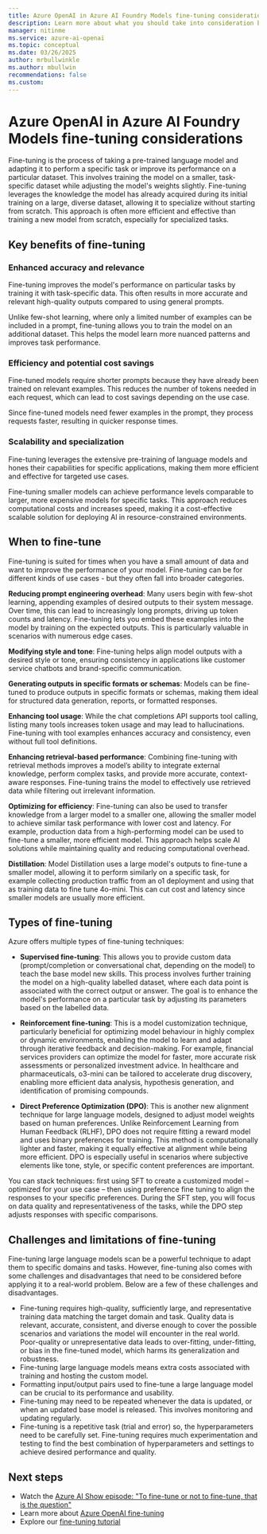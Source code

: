 ```yaml
---
title: Azure OpenAI in Azure AI Foundry Models fine-tuning considerations
description: Learn more about what you should take into consideration before fine-tuning with Azure OpenAI 
manager: nitinme
ms.service: azure-ai-openai
ms.topic: conceptual 
ms.date: 03/26/2025
author: mrbullwinkle
ms.author: mbullwin
recommendations: false
ms.custom:
---
```


# Azure OpenAI in Azure AI Foundry Models fine-tuning considerations

Fine-tuning is the process of taking a pre-trained language model and adapting it to perform a specific task or improve its performance on a particular dataset. This involves training the model on a smaller, task-specific dataset while adjusting the model's weights slightly. Fine-tuning leverages the knowledge the model has already acquired during its initial training on a large, diverse dataset, allowing it to specialize without starting from scratch. This approach is often more efficient and effective than training a new model from scratch, especially for specialized tasks. 

## Key benefits of fine-tuning

### Enhanced accuracy and relevance

Fine-tuning improves the model's performance on particular tasks by training it with task-specific data. This often results in more accurate and relevant high-quality outputs compared to using general prompts. 

Unlike few-shot learning, where only a limited number of examples can be included in a prompt, fine-tuning allows you to train the model on an additional dataset. This helps the model learn more nuanced patterns and improves task performance. 

### Efficiency and potential cost savings

Fine-tuned models require shorter prompts because they have already been trained on relevant examples. This reduces the number of tokens needed in each request, which can lead to cost savings depending on the use case. 

Since fine-tuned models need fewer examples in the prompt, they process requests faster, resulting in quicker response times. 

### Scalability and specialization

Fine-tuning leverages the extensive pre-training of language models and hones their capabilities for specific applications, making them more efficient and effective for targeted use cases. 

Fine-tuning smaller models can achieve performance levels comparable to larger, more expensive models for specific tasks. This approach reduces computational costs and increases speed, making it a cost-effective scalable solution for deploying Al in resource-constrained environments. 

## When to fine-tune

Fine-tuning is suited for times when you have a small amount of data and want to improve the performance of your model. Fine-tuning can be for different kinds of use cases - but they often fall into broader categories. 

**Reducing prompt engineering overhead**: Many users begin with few-shot learning, appending examples of desired outputs to their system message. Over time, this can lead to increasingly long prompts, driving up token counts and latency. Fine-tuning lets you embed these examples into the model by training on the expected outputs. This is particularly valuable in scenarios with numerous edge cases.

**Modifying style and tone**: Fine-tuning helps align model outputs with a desired style or tone, ensuring consistency in applications like customer service chatbots and brand-specific communication.

**Generating outputs in specific formats or schemas**: Models can be fine-tuned to produce outputs in specific formats or schemas, making them ideal for structured data generation, reports, or formatted responses.

**Enhancing tool usage**: While the chat completions API supports tool calling, listing many tools increases token usage and may lead to hallucinations. Fine-tuning with tool examples enhances accuracy and consistency, even without full tool definitions.

**Enhancing retrieval-based performance**: Combining fine-tuning with retrieval methods improves a model’s ability to integrate external knowledge, perform complex tasks, and provide more accurate, context-aware responses. Fine-tuning trains the model to effectively use retrieved data while filtering out irrelevant information.

**Optimizing for efficiency**: Fine-tuning can also be used to transfer knowledge from a larger model to a smaller one, allowing the smaller model to achieve similar task performance with lower cost and latency. For example, production data from a high-performing model can be used to fine-tune a smaller, more efficient model. This approach helps scale AI solutions while maintaining quality and reducing computational overhead.

**Distillation**: Model Distillation uses a large model's outputs to fine-tune a smaller model, allowing it to perform similarly on a specific task, for example collecting production traffic from an o1 deployment and using that as training data to fine tune 4o-mini. This can cut cost and latency since smaller models are usually more efficient. 

## Types of fine-tuning

Azure offers multiple types of fine-tuning techniques:

* **Supervised fine-tuning**: This allows you to provide custom data (prompt/completion or conversational chat, depending on the model) to teach the base model new skills. This process involves further training the model on a high-quality labelled dataset, where each data point is associated with the correct output or answer. The goal is to enhance the model's performance on a particular task by adjusting its parameters based on the labelled data.

* **Reinforcement fine-tuning**: This is a model customization technique, particularly beneficial for optimizing model behaviour in highly complex or dynamic environments, enabling the model to learn and adapt through iterative feedback and decision-making. For example, financial services providers can optimize the model for faster, more accurate risk assessments or personalized investment advice. In healthcare and pharmaceuticals, o3-mini can be tailored to accelerate drug discovery, enabling more efficient data analysis, hypothesis generation, and identification of promising compounds.

* **Direct Preference Optimization (DPO)**: This is another new alignment technique for large language models, designed to adjust model weights based on human preferences. Unlike Reinforcement Learning from Human Feedback (RLHF), DPO does not require fitting a reward model and uses binary preferences for training. This method is computationally lighter and faster, making it equally effective at alignment while being more efficient. DPO is especially useful in scenarios where subjective elements like tone, style, or specific content preferences are important.

You can stack techniques: first using SFT to create a customized model – optimized for your use case – then using preference fine tuning to align the responses to your specific preferences. During the SFT step, you will focus on data quality and representativeness of the tasks, while the DPO step adjusts responses with specific comparisons. 

## Challenges and limitations of fine-tuning

Fine-tuning large language models scan be a powerful technique to adapt them to specific domains and tasks. However, fine-tuning also comes with some challenges and disadvantages that need to be considered before applying it to a real-world problem. Below are a few of these challenges and disadvantages. 

- Fine-tuning requires high-quality, sufficiently large, and representative training data matching the target domain and task. Quality data is relevant, accurate, consistent, and diverse enough to cover the possible scenarios and variations the model will encounter in the real world. Poor-quality or unrepresentative data leads to over-fitting, under-fitting, or bias in the fine-tuned model, which harms its generalization and robustness.
- Fine-tuning large language models means extra costs associated with training and hosting the custom model.
- Formatting input/output pairs used to fine-tune a large language model can be crucial to its performance and usability.
- Fine-tuning may need to be repeated whenever the data is updated, or when an updated base model is released. This involves monitoring and updating regularly.
- Fine-tuning is a repetitive task (trial and error) so, the hyperparameters need to be carefully set. Fine-tuning requires much experimentation and testing to find the best combination of hyperparameters and settings to achieve desired performance and quality.

## Next steps

- Watch the [Azure AI Show episode: "To fine-tune or not to fine-tune, that is the question"](https://www.youtube.com/watch?v=0Jo-z-MFxJs)
- Learn more about [Azure OpenAI fine-tuning](../how-to/fine-tuning.md)
- Explore our [fine-tuning tutorial](../tutorials/fine-tune.md)
